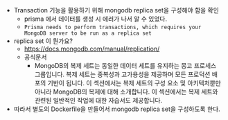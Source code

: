 - Transaction 기능을 활용하기 위해 mongodb replica set을 구성해야 함을 확인
  - prisma 에서 데이터를 생성 시 에러가 나서 알 수 있었다.
  - `Prisma needs to perform transactions, which requires your MongoDB server to be run as a replica set`
- replica set 이 뭔가요?
  - https://docs.mongodb.com/manual/replication/
  - 공식문서
    - MongoDB의 복제 세트는 동일한 데이터 세트를 유지하는 몽고 프로세스 그룹입니다. 복제 세트는 중복성과 고가용성을 제공하며 모든 프로덕션 배포의 기반이 됩니다. 이 섹션에서는 복제 세트의 구성 요소 및 아키텍처뿐만 아니라 MongoDB의 복제에 대해 소개합니다. 이 섹션에서는 복제 세트와 관련된 일반적인 작업에 대한 자습서도 제공합니다.
- 따라서 별도의 Dockerfile을 만들어서 mongodb replica set을 구성하도록 한다.
